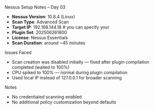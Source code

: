 Nessus Setup Notes – Day 03

- **Nessus Version**: 10.8.4 (Linux)
- **Scan Type**: Advanced Scan
- **Target IP**: 192.168.144.18 # you can specify your
- **Plugin Set**: 202506261800 
- **License**: Nessus Essentials
- **Scan Duration**: around ~45 minutes

 Issues Faced
- Scan creation was disabled initially — fixed after plugin compilation completed (waited to 100%)
- CPU spiked to 100% — normal during plugin compilation
- Used local IP instead of 127.0.0.1 for broader scanning

 Notes
- No credentialed scanning enabled
- No additional policy customization beyond defaults

